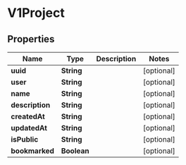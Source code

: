 
# V1Project

## Properties
Name | Type | Description | Notes
------------ | ------------- | ------------- | -------------
**uuid** | **String** |  |  [optional]
**user** | **String** |  |  [optional]
**name** | **String** |  |  [optional]
**description** | **String** |  |  [optional]
**createdAt** | **String** |  |  [optional]
**updatedAt** | **String** |  |  [optional]
**isPublic** | **String** |  |  [optional]
**bookmarked** | **Boolean** |  |  [optional]



